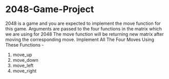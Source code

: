 # 2048-Game-Project
2048 is a game and you are expected to implement the move function for this game. Arguments are passed to the four functions in the matrix which we are using for 2048 The move function will be returning new matrix after moving the corresponding move. 
Implement All The Four Moves Using These Functions -
1. move_up
2. move_down
3. move_left
4. move_right
